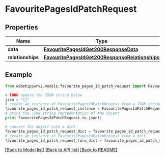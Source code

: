 # FavouritePagesIdPatchRequest


## Properties
Name | Type | Description | Notes
------------ | ------------- | ------------- | -------------
**data** | [**FavouritePagesIdGet200ResponseData**](FavouritePagesIdGet200ResponseData.md) |  | [optional] 
**relationships** | [**FavouritePagesIdGet200ResponseRelationships**](FavouritePagesIdGet200ResponseRelationships.md) |  | [optional] 

## Example

```python
from webshipperv2.models.favourite_pages_id_patch_request import FavouritePagesIdPatchRequest

# TODO update the JSON string below
json = "{}"
# create an instance of FavouritePagesIdPatchRequest from a JSON string
favourite_pages_id_patch_request_instance = FavouritePagesIdPatchRequest.from_json(json)
# print the JSON string representation of the object
print FavouritePagesIdPatchRequest.to_json()

# convert the object into a dict
favourite_pages_id_patch_request_dict = favourite_pages_id_patch_request_instance.to_dict()
# create an instance of FavouritePagesIdPatchRequest from a dict
favourite_pages_id_patch_request_form_dict = favourite_pages_id_patch_request.from_dict(favourite_pages_id_patch_request_dict)
```
[[Back to Model list]](../README.md#documentation-for-models) [[Back to API list]](../README.md#documentation-for-api-endpoints) [[Back to README]](../README.md)


